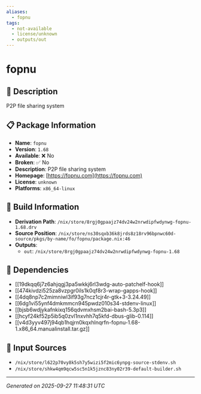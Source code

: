 ```yaml
---
aliases:
  - fopnu
tags:
  - not-available
  - license/unknown
  - outputs/out
---
```


# fopnu

## 📝 Description

P2P file sharing system

## 📋 Package Information

- **Name**: `fopnu`
- **Version**: `1.68`
- **Available**: ❌ No
- **Broken**: ✅ No
- **Description**: P2P file sharing system
- **Homepage**: [https://fopnu.com](https://fopnu.com)
- **License**: `unknown`
- **Platforms**: `x86_64-linux`

## 🔧 Build Information

- **Derivation Path**: `/nix/store/8rgj0gpaajz74dv24w2nrwdipfwdynwg-fopnu-1.68.drv`
- **Source Position**: `/nix/store/ns30sqxb36k8jrds8z18rv96bpnwc60d-source/pkgs/by-name/fo/fopnu/package.nix:46`
- **Outputs**:
  - `out`:  `/nix/store/8rgj0gpaajz74dv24w2nrwdipfwdynwg-fopnu-1.68`

## 🔗 Dependencies

- [[19dkqq6j7z6ahjqgj3pa5wkkj6rl3wdg-auto-patchelf-hook]]
- [[474kivdzi525za8vzpgr0ils1k0qf8r3-wrap-gapps-hook]]
- [[4dq8np7c2mimniwl3if93g7ncz1cjr4r-gtk+3-3.24.49]]
- [[6dg1vi55ynf4dmkmmcn945pwdz010s34-stdenv-linux]]
- [[bjsb6wdjykafnkixq156qdvmxhsm2bai-bash-5.3p3]]
- [[hcyf24kf52p5ib5q0zvl1nxvhh7q5kfd-dbus-glib-0.114]]
- [[v4d3yyv497j94qb1hqjrn0kqxhlnqrfn-fopnu-1.68-1.x86_64.manualinstall.tar.gz]]

## 📁 Input Sources

- `/nix/store/l622p70vy8k5sh7y5wizi5f2mic6ynpg-source-stdenv.sh`
- `/nix/store/shkw4qm9qcw5sc5n1k5jznc83ny02r39-default-builder.sh`

---
*Generated on 2025-09-27 11:48:31 UTC*
